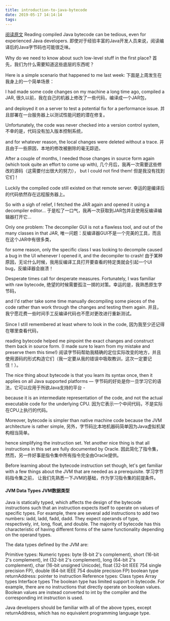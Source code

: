 ```yaml
---
title: introduction-to-java-bytecode
date: 2019-05-17 14:14:14
tags:
---
```

[阅读原文](https://dzone.com/articles/introduction-to-java-bytecode)
Reading compiled Java bytecode can be tedious, even for experienced Java developers.
即使对于经验丰富的Java开发人员来说，阅读编译后的Java字节码也可能很乏味。

Why do we need to know about such low-level stuff in the first place? 
首先，我们为什么需要知道这些底层的东西呢？

Here is a simple scenario that happened to me last week:
下面是上周发生在我身上的一个简单场景：

I had made some code changes on my machine a long time ago, compiled a JAR, 
很久以前，我在自己的机器上修改了一些代码，编译成一个JAR包，

and deployed it on a server to test a potential fix for a performance issue. 
并且部署在一台服务器上以测试性能问题的潜在修复。

Unfortunately, the code was never checked into a version control system, 
不幸的是，代码没有加入版本控制系统，

and for whatever reason, the local changes were deleted without a trace. 
并且由于一些原因，本地的修改被删除的毫无踪迹。

After a couple of months, I needed those changes in source form again (which took quite an effort to come up with), 
几个月后，我再一次需要这些修改的源码（这需要付出很大的努力），
but I could not find them!
但是我没有找到它们！

Luckily the compiled code still existed on that remote server. 
幸运的是编译后的代码依然存在远程服务器上。

So with a sigh of relief, I fetched the JAR again and opened it using a decompiler editor... 
于是松了一口气，我再一次获取到JAR包并且使用反编译编辑器打开它...

Only one problem: The decompiler GUI is not a flawless tool, and out of the many classes in that JAR, 
唯一问题：反编译器GUI不是一个完美的工具，而且在这个JAR中有很多类，

for some reason, only the specific class I was looking to decompile caused a bug in the UI whenever I opened it, and the decompiler to crash!
由于某种原因，无论什么时候，我用反编译工具打开要查看的特定类就会引起一个UI bug，反编译器会崩溃！

Desperate times call for desperate measures. Fortunately, I was familiar with raw bytecode, 
绝望的时候需要孤注一掷的对策。幸运的是，我熟悉原生字节码，

and I'd rather take some time manually decompiling some pieces of the code rather than work through the changes and testing them again. 
并且，我宁愿花费一些时间手工反编译代码也不愿对更改进行重新测试。

Since I still remembered at least where to look in the code, 
因为我至少还记得在哪里查看代码，

reading bytecode helped me pinpoint the exact changes and construct them back in source form.
 (I made sure to learn from my mistake and preserve them this time!)
阅读字节码帮助我精确的定位实际改变的地方，并且使用源码的形式构造它们（我一定要从我的错误中吸取教训，这次一定要记住！）。

The nice thing about bytecode is that you learn its syntax once, then it applies on all Java supported platforms — 
 字节码的好处是你一旦学习它的语法，它可以应用于所欲Java支持的平台 - 
 
because it is an intermediate representation of the code, and not the actual executable code for the underlying CPU. 
因为它表示一个中间代码，不是实际在CPU上执行的代码。

Moreover, bytecode is simpler than native machine code because the JVM architecture is rather simple, 
另外，字节码比本地机器码简单因为Java虚拟机架构相当简单。

hence simplifying the instruction set. Yet another nice thing is that all instructions in this set are fully documented by Oracle.
因此简化了指令集，然而，另一件好事是指令集中所有指令完全由Oracle提供。
 
Before learning about the bytecode instruction set though, let's get familiar with a few things about the JVM that are needed as a prerequisite.
学习字节码指令集之前， 让我们先熟悉一下JVM的基础，作为学习指令集的前提条件。

#### JVM Data Types JVM数据类型
Java is statically typed, which affects the design of the bytecode instructions such that an instruction expects itself to operate on values of specific types. 
For example, there are several add instructions to add two numbers: iadd, ladd, fadd, dadd. 
They expect operands of type, respectively, int, long, float, and double. 
The majority of bytecode has this characteristic of having different forms of the same functionality depending on the operand types.

The data types defined by the JVM are:

Primitive types:
Numeric types: byte (8-bit 2's complement), short (16-bit 2's complement), int (32-bit 2's complement), long (64-bit 2's complement), char (16-bit unsigned Unicode), float (32-bit IEEE 754 single precision FP), double (64-bit IEEE 754 double precision FP)
boolean type
returnAddress: pointer to instruction
Reference types:
Class types
Array types
Interface types
The boolean type has limited support in bytecode. 
For example, there are no instructions that directly operate on boolean values. 
Boolean values are instead converted to int by the compiler and the corresponding int instruction is used.

Java developers should be familiar with all of the above types, except returnAddress, which has no equivalent programming language type. 